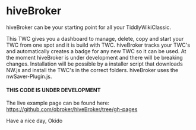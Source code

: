 # hiveBroker
hiveBroker can be your starting point for all your TiddlyWikiClassic.

This TWC gives you a dashboard to manage, delete, copy and start your TWC from one spot and it is build with TWC.
hiveBroker tracks your TWC's and automatically creates a badge for any new TWC so it can be used.
At the moment hiveBroker is under development and there will be breaking changes.
Installation will be possible by a installer script that downloads NW.js and install the TWC's in the correct folders.
hiveBroker uses the nwSaver-Plugin.js.

#### THIS CODE IS UNDER DEVELOPMENT

The live example page can be found here: https://github.com/qbroker/hiveBroker/tree/gh-pages

Have a nice day, Okido

